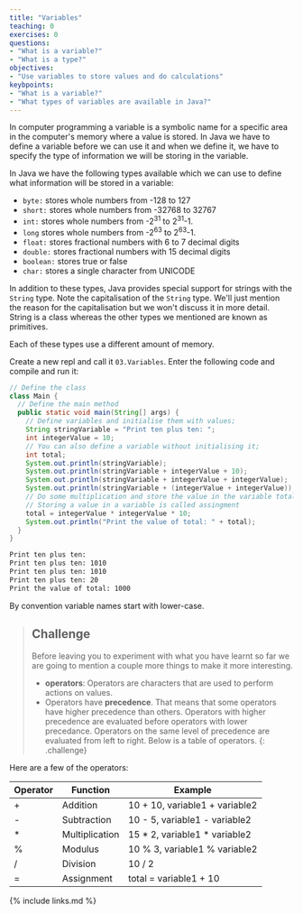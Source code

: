 ```yaml
---
title: "Variables"
teaching: 0
exercises: 0
questions:
- "What is a variable?"
- "What is a type?"
objectives:
- "Use variables to store values and do calculations"
keybpoints:
- "What is a variable?"
- "What types of variables are available in Java?"
---
```


In computer programming a variable is a symbolic name for a specific area in the computer's memory where a value is stored. In Java we have to define a variable before we can use it and when we define it, we have to specify the type of information we will be storing in the variable.

In Java we have the following types available which we can use to define what information will be stored in a variable:

- ```byte:``` stores whole numbers from -128 to 127
- ```short:``` stores whole numbers from -32768 to 32767
- ```int:``` stores whole numbers from -2<sup>31</sup> to 2<sup>31</sup>-1.
- ```long``` stores whole numbers from -2<sup>63</sup> to 2<sup>63</sup>-1.
- ```float:``` stores fractional numbers with 6 to 7 decimal digits
- ```double:``` stores fractional numbers with 15 decimal digits
- ```boolean:``` stores true or false
- ```char:``` stores a single character from UNICODE

In addition to these types, Java provides special support for strings with the ```String``` type. Note the capitalisation of the ```String``` type. We'll just mention the reason for the capitalisation but we won't discuss it in more detail. String is a class whereas the other types we mentioned are known as primitives. 

Each of these types use a different amount of memory.

Create a new repl and call it ```03.Variables```. Enter the following code and compile and run it:

```java
// Define the class
class Main {
  // Define the main method
  public static void main(String[] args) {
    // Define variables and initialise them with values;
    String stringVariable = "Print ten plus ten: ";
    int integerValue = 10;
    // You can also define a variable without initialising it;
    int total;
    System.out.println(stringVariable);
    System.out.println(stringVariable + integerValue + 10);
    System.out.println(stringVariable + integerValue + integerValue);
    System.out.println(stringVariable + (integerValue + integerValue));
    // Do some multiplication and store the value in the variable total
    // Storing a value in a variable is called assingment
    total = integerValue * integerValue * 10;
    System.out.println("Print the value of total: " + total);
  }
}

```
```bash
Print ten plus ten: 
Print ten plus ten: 1010
Print ten plus ten: 1010
Print ten plus ten: 20
Print the value of total: 1000
```

By convention variable names start with lower-case.

> ## Challenge
>
> Before leaving you to experiment with what you have learnt so far we are going to mention a couple more things to make it more interesting. 
> - **operators**: Operators are characters that are used to perform actions on values.
> - Operators have **precedence**. That means that some operators have higher precedence than others. Operators with higher precedence are evaluated before operators with lower precedance. Operators on the same level of precedence are evaluated from left to right. Below is a table of operators. 
{: .challenge}

Here are a few of the operators:

|Operator|Function|Example|
|---|---|---|
|+|Addition|10 + 10, variable1 + variable2|
|-|Subtraction|10 - 5, variable1 - variable2|
|*|Multiplication|15 * 2, variable1 * variable2|
|%|Modulus|10 % 3, variable1 % variable2|
|/|Division|10 / 2|
|=|Assignment|total = variable1 + 10|





{% include links.md %}
